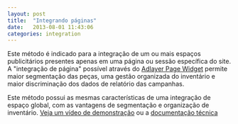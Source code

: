 ```yaml
---
layout: post
title:  "Integrando páginas"
date:   2013-08-01 11:43:06
categories: integration
---
```


Este método é indicado para a integração de um ou mais espaços publicitários presentes apenas em uma página ou sessão específica do site. A "integração de página" possível através do [Adlayer Page Widget](https://github.com/adlayer/javascript-api/blob/master/docs/widgets/pages.md) permite maior segmentação das peças, uma gestão organizada do inventário e maior discriminação dos dados de relatório das campanhas. 

Este método possui as mesmas características de uma integração de espaço global, com as vantagens de segmentação e organização de inventário.
[Veja um vídeo de demonstração](http://www.youtube.com/watch?v=bjNrS2nTzCg) ou a [documentação técnica](https://github.com/adlayer/javascript-api/blob/master/docs/widgets/pages.md)